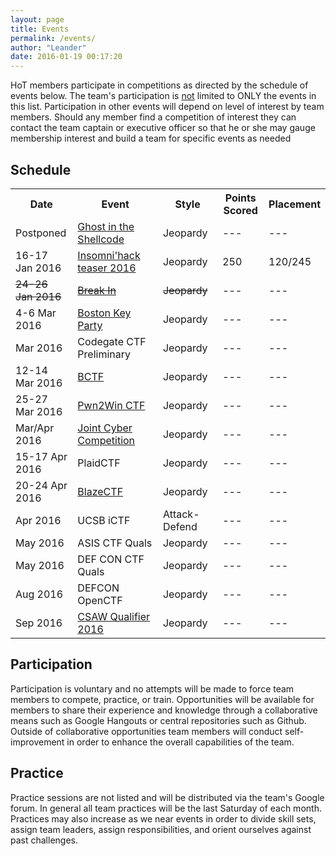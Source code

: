 ```yaml
---
layout: page
title: Events
permalink: /events/
author: "Leander"
date: 2016-01-19 00:17:20
---
```


HoT members participate in competitions as directed by the schedule of events below. The team's participation is <u>not</u> limited to ONLY the events in this list. Participation in other events will depend on level of interest by team members. Should any member find a competition of interest they can contact the team captain or executive officer so that he or she may gauge membership interest and build a team for specific events as needed

## Schedule  

<table width="100%">
<tr>
      <th width="20%">Date</th>
      <th width="30%">Event</th>
      <th width="20%">Style</th>
      <th width="15%">Points Scored</th>
      <th width="15%">Placement</th>
</tr>
<tr>
      <td>Postponed</td>
      <td><a href="http://ghostintheshellcode.com/">Ghost in the Shellcode</a></td>
      <td>Jeopardy</td>
      <td>---</td>
      <td>---</td>
</tr>
<tr>
      <td>16-17 Jan 2016</td>
      <td><a href="http://teaser.insomnihack.ch">Insomni'hack teaser 2016</a></td>
      <td>Jeopardy</td>
      <td>250</td>
      <td>120/245</td>
</tr>
<tr>
      <td><s>24-26 Jan 2016</s></td>
      <td><s><a href="https://felicity.iiit.ac.in/">Break In</a></s></td>
      <td><s>Jeopardy</s></td>
      <td>---</td>
      <td>---</td>
</tr>
<tr>
      <td>4-6 Mar 2016</td>
      <td><a href="http://bostonkeyparty.net">Boston Key Party</a></td>
      <td>Jeopardy</td>
      <td>---</td>
      <td>---</td>
</tr>
<tr>
      <td>Mar 2016</td>
      <td>Codegate CTF Preliminary</td>
      <td>Jeopardy</td>
      <td>---</td>
      <td>---</td>
</tr>
<tr>
      <td>12-14 Mar 2016</td>
      <td><a href="http://bctf.cn">BCTF</a></td>
      <td>Jeopardy</td>
      <td>---</td>
      <td>---</td>
</tr>
<tr>
      <td>25-27 Mar 2016</td>
      <td><a href="https://www.pwn2win.party/?lang=en">Pwn2Win CTF</a></td>
      <td>Jeopardy</td>
      <td>---</td>
      <td>---</td>
</tr>
<tr>
      <td>Mar/Apr 2016</td>
      <td><a href="http://jointcybercompetition.com">Joint Cyber Competition</a></td>
      <td>Jeopardy</td>
      <td>---</td>
      <td>---</td>
</tr>
<tr>
      <td>15-17 Apr 2016</td>
      <td>PlaidCTF</td>
      <td>Jeopardy</td>
      <td>---</td>
      <td>---</td>
</tr>
<tr>
      <td>20-24 Apr 2016</td>
      <td><a href="http://420blaze.in/">BlazeCTF</a></td>
      <td>Jeopardy</td>
      <td>---</td>
      <td>---</td>
</tr>
<tr>
      <td>Apr 2016</td>
      <td>UCSB iCTF</td>
      <td>Attack-Defend</td>
      <td>---</td>
      <td>---</td>
</tr>
<tr>
      <td>May 2016</td>
      <td>ASIS CTF Quals</td>
      <td>Jeopardy</td>
      <td>---</td>
      <td>---</td>
</tr>
<tr>
      <td>May 2016</td>
      <td>DEF CON CTF Quals</td>
      <td>Jeopardy</td>
      <td>---</td>
      <td>---</td>
</tr>
<tr>
      <td>Aug 2016</td>
      <td>DEFCON OpenCTF</td>
      <td>Jeopardy</td>
      <td>---</td>
      <td>---</td>
</tr>
<tr>
      <td>Sep 2016</td>
      <td><a href="https://ctf.isis.poly.edu/">CSAW Qualifier 2016</a></td>
      <td>Jeopardy</td>
      <td>---</td>
      <td>---</td>
</tr>
</table>

## Participation  

Participation is voluntary and no attempts will be made to force team members to compete, practice, or train. Opportunities will be available for members to share their experience and knowledge through a collaborative means such as Google Hangouts or central repositories such as Github. Outside of collaborative opportunities team members will conduct self-improvement in order to enhance the overall capabilities of the team.

## Practice  

Practice sessions are not listed and will be distributed via the team's Google forum. In general all team practices will be the last Saturday of each month. Practices may also increase as we near events in order to divide skill sets, assign team leaders, assign responsibilities, and orient ourselves against past challenges.
